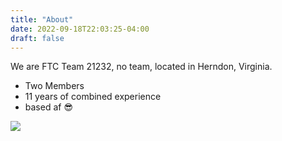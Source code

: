 ```yaml
---
title: "About"
date: 2022-09-18T22:03:25-04:00
draft: false
---
```


We are FTC Team 21232, no team, located in Herndon, Virginia.

- Two Members
- 11 years of combined experience
- based af 😎

![](/team.jpg)


